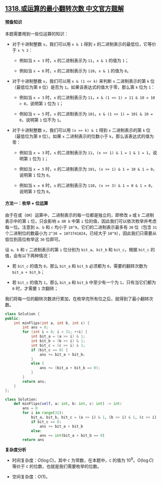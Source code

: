 ## [1318.或运算的最小翻转次数 中文官方题解](https://leetcode.cn/problems/minimum-flips-to-make-a-or-b-equal-to-c/solutions/100000/huo-yun-suan-de-zui-xiao-fan-zhuan-ci-shu-by-lee-2)
#### 预备知识

本题需要用到一些位运算的知识：

- 对于十进制整数 `x`，我们可以用 `x & 1` 得到 `x` 的二进制表示的最低位，它等价于 `x % 2`：

  - 例如当 `x = 3` 时，`x` 的二进制表示为 `11`，`x & 1` 的值为 `1`；

  - 例如当 `x = 6` 时，`x` 的二进制表示为 `110`，`x & 1` 的值为 `0`。

- 对于十进制整数 `x`，我们可以用 `x & (1 << k)` 来判断 `x` 二进制表示的第 `k` 位（最低位为第 `0` 位）是否为 `1`。如果该表达式的值大于零，那么第 `k` 位为 `1`：

  - 例如当 `x = 3` 时，`x` 的二进制表示为 `11`，`x & (1 << 1) = 11 & 10 = 10 > 0`，说明第 `1` 位为 `1`；

  - 例如当 `x = 5` 时，`x` 的二进制表示为 `101`，`x & (1 << 1) = 101 & 10 = 0`，说明第 `1` 位不为 `1`。

- 对于十进制整数 `x`，我们可以用 `(x >> k) & 1` 得到 `x` 二进制表示的第 `k` 位（最低位为第 `0` 位）。如果 `x` 二进制表示的位数小于 `k`，那么该表达式的值为零：

  - 例如当 `x = 3` 时，`x` 的二进制表示为 `11`，`(x >> 1) & 1 = 1 & 1 = 1`，说明第 `1` 位为 `1`；

  - 例如当 `x = 5` 时，`x` 的二进制表示为 `101`，`(x >> 1) & 1 = 10 & 1 = 0`，说明第 `1` 位为 `0`。

  - 例如当 `x = 6` 时，`x` 的二进制表示为 `110`，`(x >> 3) & 1 = 0 & 1 = 0`，说明第 `3` 位为 `0`。

#### 方法一：枚举 + 位运算

由于在或（`OR`）运算中，二进制表示的每一位都是独立的，即修改 `a` 或 `b` 二进制表示中的第 `i` 位，只会影响 `a OR b` 中第 `i` 位的值，因此我们可以依次枚举并考虑每一位。注意到 `a`、`b` 和 `c` 均小于 `10^9`，它们的二进制表示最多有 `30` 位（包含 `31` 个二进制位的数最小为 `2^30 = 1073741824`，已经大于 `10^9`），因此我们只需要从低位到高位枚举这 `30` 位即可。

设 `a`、`b` 和 `c` 二进制表示的第 `i` 位分别为 `bit_a`、`bit_b` 和 `bit_c`，根据 `bit_c` 的值，会有以下两种情况：

- 若 `bit_c` 的值为 `0`，那么 `bit_a` 和 `bit_b` 必须都为 `0`，需要的翻转次数为 `bit_a + bit_b`；

- 若 `bit_c` 的值为 `1`，那么 `bit_a` 和 `bit_b` 中至少有一个为 `1`，只有当它们都为 `0` 时，才需要 `1` 次翻转；

我们将每一位的翻转次数进行累加，在枚举完所有位之后，就得到了最小翻转次数。

```C++ [sol1-C++]
class Solution {
public:
    int minFlips(int a, int b, int c) {
        int ans = 0;
        for (int i = 0; i < 31; ++i) {
            int bit_a = (a >> i) & 1;
            int bit_b = (b >> i) & 1;
            int bit_c = (c >> i) & 1;
            if (bit_c == 0) {
                ans += bit_a + bit_b;
            }
            else {
                ans += (bit_a + bit_b == 0);
            }
        }
        return ans;
    }
};
```

```Python [sol1-Python3]
class Solution:
    def minFlips(self, a: int, b: int, c: int) -> int:
        ans = 0
        for i in range(32):
            bit_a, bit_b, bit_c = (a >> i) & 1, (b >> i) & 1, (c >> i) & 1
            if bit_c == 0:
                ans += bit_a + bit_b
            else:
                ans += int(bit_a + bit_b == 0)
        return ans
```

**复杂度分析**

- 时间复杂度：$O(\log C)$，其中 `C` 为常数，在本题中，`C` 的值为 $10^9$。$O(\log C)$ 等价于 `C` 的位数，也就是我们需要枚举的位数。

- 空间复杂度：$O(1)$。